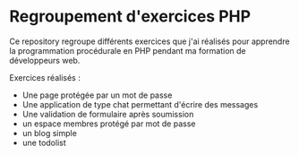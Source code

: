# Regroupement d'exercices PHP

Ce repository regroupe différents exercices que j'ai réalisés pour apprendre la programmation procédurale en PHP pendant ma formation de développeurs web.

Exercices réalisés :
- Une page protégée par un mot de passe
- Une application de type chat permettant d'écrire des messages
- Une validation de formulaire après soumission
- un espace membres protégé par mot de passe
- un blog simple
- une todolist

